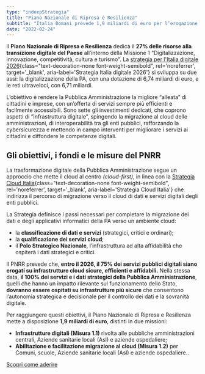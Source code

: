 ```yaml
---
type: "indeepStrategia"
title: "Piano Nazionale di Ripresa e Resilienza"
subtitle: "Italia Domani prevede 1,9 miliardi di euro per l’erogazione di servizi pubblici digitali su infrastrutture cloud sicure, efficienti e affidabili"
date: "2022-02-24"
---
```


Il **Piano Nazionale di Ripresa e Resilienza** dedica il **27% delle risorse alla transizione digitale del Paese** all’interno della Missione 1 “Digitalizzazione, innovazione, competitività, cultura e turismo".
La [strategia per l'Italia digitale 2026](https://innovazione.gov.it/italia-digitale-2026/){class="text-decoration-none font-weight-semibold", rel='noreferrer', target='_blank', aria-label='Strategia Italia digitale 2026'} si sviluppa su due assi: la digitalizzazione della PA, con una dotazione di 6,74 miliardi di euro, e le reti ultraveloci, con 6,71 miliardi.
 
L’obiettivo è rendere la Pubblica Amministrazione la migliore “alleata” di cittadini e imprese, con un’offerta di servizi sempre più efficienti e facilmente accessibili. Sono sette gli investimenti dedicati, che coprono aspetti di “infrastruttura digitale”, spingendo la migrazione al cloud delle amministrazioni, di interoperabilità tra gli enti pubblici, rafforzando la cybersicurezza e mettendo in campo interventi per migliorare i servizi ai cittadini e diffondere le competenze digitali.

## Gli obiettivi, i fondi e le misure del PNRR
La trasformazione digitale della Pubblica Amministrazione segue un approccio che mette il cloud al centro _(cloud-first)_, in linea con la [Strategia Cloud Italia](https://innovazione.gov.it/dipartimento/focus/strategia-cloud-italia/){class="text-decoration-none font-weight-semibold", rel='noreferrer', target='_blank', aria-label='Strategia Cloud Italia'} che indirizza il percorso di migrazione verso il cloud di dati e servizi digitali degli enti pubblici. 
 
La Strategia definisce i passi necessari per completare la migrazione dei dati e degli applicativi informatici della PA verso un ambiente cloud: 
- la **classificazione di dati e servizi** (strategici, critici e ordinari);
- la **qualificazione dei servizi cloud**; 
- il **Polo Strategico Nazionale**, l’infrastruttura ad alta affidabilità che ospiterà i dati strategici e critici.

Il PNRR prevede che, **entro il 2026, il 75% dei servizi pubblici digitali siano erogati su infrastrutture cloud sicure, efficienti e affidabili.** Nella stessa data, **il 100% dei servizi e i dati strategici della Pubblica Amministrazione**, quelli che hanno un impatto rilevante sul funzionamento dello Stato, **dovranno essere ospitati su infrastrutture più sicure** che consentono l’autonomia strategica e decisionale per il controllo dei dati e la sovranità digitale.
 
Per raggiungere questi obiettivi, il Piano Nazionale di Ripresa e Resilienza mette a disposizione **1,9 miliardi di euro**, distinti in due missioni:
- **Infrastrutture digitali (Misura 1.1)** rivolta alle pubbliche amministrazioni centrali, Aziende sanitarie locali (Asl) e aziende ospedaliere;
- **Abilitazione e facilitazione migrazione al cloud (Misura 1.2)** per Comuni, scuole, Aziende sanitarie locali (Asl) e aziende ospedaliere..

<div class="col-12 text-center mt-3 mb-5">
<a href="/programma-abilitazione-cloud/candidarsi-agli-avvisi-del-pnrr" class="btn btn-primary" target="_blank">Scopri come aderire</a>
</div>